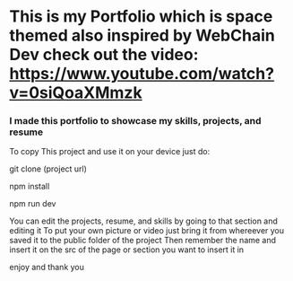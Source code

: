  # This is my Portfolio which is space themed also inspired by WebChain Dev check out the video: https://www.youtube.com/watch?v=0siQoaXMmzk

 ### I made this portfolio to showcase my skills, projects, and resume 

 To copy This project and use it on your device just do:
 
 git clone (project url)
 
 npm install 
 
 npm run dev

  You can edit the projects, resume, and skills by going to that section and editing it 
  To put your own picture or video just bring it from whereever you saved it to the public folder of the project
  Then remember the name and insert it on the src of the page or section you want to insert it in

  enjoy and thank you


